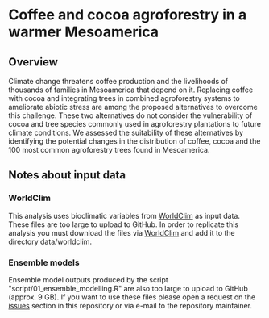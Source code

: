 
Coffee and cocoa agroforestry in a warmer Mesoamerica
=====================================================

Overview
--------

Climate change threatens coffee production and the livelihoods of thousands of families in Mesoamerica that depend on it. Replacing coffee with cocoa and integrating trees in combined agroforestry systems to ameliorate abiotic stress are among the proposed alternatives to overcome this challenge. These two alternatives do not consider the vulnerability of cocoa and tree species commonly used in agroforestry plantations to future climate conditions. We assessed the suitability of these alternatives by identifying the potential changes in the distribution of coffee, cocoa and the 100 most common agroforestry trees found in Mesoamerica.

Notes about input data
----------------------

### WorldClim

This analysis uses bioclimatic variables from [WorldClim](http://www.worldclim.org/version1) as input data. These files are too large to upload to GitHub. In order to replicate this analysis you must download the files via [WorldClim](http://www.worldclim.org/version1) and add it to the directory data/worldclim.

### Ensemble models

Ensemble model outputs produced by the script "script/01\_ensemble\_modelling.R" are also too large to upload to GitHub (approx. 9 GB). If you want to use these files please open a request on the [issues](https://github.com/kauedesousa/enm_agroforestry/issues) section in this repository or via e-mail to the repository maintainer.
